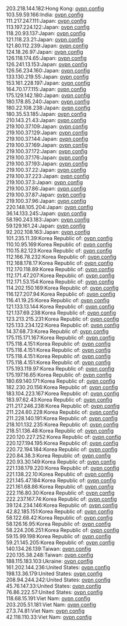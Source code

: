 203.218.144.182:Hong Kong: [ovpn config](vpn/203_218_144_182.ovpn)  
103.59.59.166:India: [ovpn config](vpn/103_59_59_166.ovpn)  
111.217.247.111:Japan: [ovpn config](vpn/111_217_247_111.ovpn)  
113.197.224.122:Japan: [ovpn config](vpn/113_197_224_122.ovpn)  
118.20.93.137:Japan: [ovpn config](vpn/118_20_93_137.ovpn)  
121.118.23.21:Japan: [ovpn config](vpn/121_118_23_21.ovpn)  
121.80.112.239:Japan: [ovpn config](vpn/121_80_112_239.ovpn)  
124.18.26.97:Japan: [ovpn config](vpn/124_18_26_97.ovpn)  
126.118.174.65:Japan: [ovpn config](vpn/126_118_174_65.ovpn)  
126.241.13.153:Japan: [ovpn config](vpn/126_241_13_153.ovpn)  
126.56.234.160:Japan: [ovpn config](vpn/126_56_234_160.ovpn)  
133.130.219.55:Japan: [ovpn config](vpn/133_130_219_55.ovpn)  
153.161.228.197:Japan: [ovpn config](vpn/153_161_228_197.ovpn)  
164.70.177.115:Japan: [ovpn config](vpn/164_70_177_115.ovpn)  
175.129.142.180:Japan: [ovpn config](vpn/175_129_142_180.ovpn)  
180.178.85.240:Japan: [ovpn config](vpn/180_178_85_240.ovpn)  
180.22.108.238:Japan: [ovpn config](vpn/180_22_108_238.ovpn)  
180.35.53.185:Japan: [ovpn config](vpn/180_35_53_185.ovpn)  
210.143.21.43:Japan: [ovpn config](vpn/210_143_21_43.ovpn)  
219.100.37.109:Japan: [ovpn config](vpn/219_100_37_109.ovpn)  
219.100.37.129:Japan: [ovpn config](vpn/219_100_37_129.ovpn)  
219.100.37.144:Japan: [ovpn config](vpn/219_100_37_144.ovpn)  
219.100.37.169:Japan: [ovpn config](vpn/219_100_37_169.ovpn)  
219.100.37.172:Japan: [ovpn config](vpn/219_100_37_172.ovpn)  
219.100.37.176:Japan: [ovpn config](vpn/219_100_37_176.ovpn)  
219.100.37.193:Japan: [ovpn config](vpn/219_100_37_193.ovpn)  
219.100.37.22:Japan: [ovpn config](vpn/219_100_37_22.ovpn)  
219.100.37.223:Japan: [ovpn config](vpn/219_100_37_223.ovpn)  
219.100.37.3:Japan: [ovpn config](vpn/219_100_37_3.ovpn)  
219.100.37.86:Japan: [ovpn config](vpn/219_100_37_86.ovpn)  
219.100.37.87:Japan: [ovpn config](vpn/219_100_37_87.ovpn)  
219.100.37.96:Japan: [ovpn config](vpn/219_100_37_96.ovpn)  
220.148.105.204:Japan: [ovpn config](vpn/220_148_105_204.ovpn)  
36.14.133.245:Japan: [ovpn config](vpn/36_14_133_245.ovpn)  
58.190.243.183:Japan: [ovpn config](vpn/58_190_243_183.ovpn)  
59.129.161.24:Japan: [ovpn config](vpn/59_129_161_24.ovpn)  
92.202.108.163:Japan: [ovpn config](vpn/92_202_108_163.ovpn)  
101.235.11.39:Korea Republic of: [ovpn config](vpn/101_235_11_39.ovpn)  
110.10.95.169:Korea Republic of: [ovpn config](vpn/110_10_95_169.ovpn)  
110.15.82.123:Korea Republic of: [ovpn config](vpn/110_15_82_123.ovpn)  
112.166.78.232:Korea Republic of: [ovpn config](vpn/112_166_78_232.ovpn)  
112.168.178.17:Korea Republic of: [ovpn config](vpn/112_168_178_17.ovpn)  
112.170.118.89:Korea Republic of: [ovpn config](vpn/112_170_118_89.ovpn)  
112.171.47.207:Korea Republic of: [ovpn config](vpn/112_171_47_207.ovpn)  
112.171.53.154:Korea Republic of: [ovpn config](vpn/112_171_53_154.ovpn)  
114.202.150.169:Korea Republic of: [ovpn config](vpn/114_202_150_169.ovpn)  
116.127.207.94:Korea Republic of: [ovpn config](vpn/116_127_207_94.ovpn)  
116.41.19.25:Korea Republic of: [ovpn config](vpn/116_41_19_25.ovpn)  
121.133.13.144:Korea Republic of: [ovpn config](vpn/121_133_13_144.ovpn)  
121.137.69.238:Korea Republic of: [ovpn config](vpn/121_137_69_238.ovpn)  
123.213.215.231:Korea Republic of: [ovpn config](vpn/123_213_215_231.ovpn)  
125.133.234.122:Korea Republic of: [ovpn config](vpn/125_133_234_122.ovpn)  
14.37.68.73:Korea Republic of: [ovpn config](vpn/14_37_68_73.ovpn)  
175.115.171.167:Korea Republic of: [ovpn config](vpn/175_115_171_167.ovpn)  
175.118.4.151:Korea Republic of: [ovpn config](vpn/175_118_4_151.ovpn)  
175.118.4.151:Korea Republic of: [ovpn config](vpn/175_118_4_151.ovpn)  
175.118.4.151:Korea Republic of: [ovpn config](vpn/175_118_4_151.ovpn)  
175.118.4.151:Korea Republic of: [ovpn config](vpn/175_118_4_151.ovpn)  
175.193.119.97:Korea Republic of: [ovpn config](vpn/175_193_119_97.ovpn)  
175.197.16.65:Korea Republic of: [ovpn config](vpn/175_197_16_65.ovpn)  
180.69.140.171:Korea Republic of: [ovpn config](vpn/180_69_140_171.ovpn)  
182.230.20.156:Korea Republic of: [ovpn config](vpn/182_230_20_156.ovpn)  
183.104.223.167:Korea Republic of: [ovpn config](vpn/183_104_223_167.ovpn)  
183.97.62.43:Korea Republic of: [ovpn config](vpn/183_97_62_43.ovpn)  
211.217.246.238:Korea Republic of: [ovpn config](vpn/211_217_246_238.ovpn)  
211.224.60.228:Korea Republic of: [ovpn config](vpn/211_224_60_228.ovpn)  
211.228.140.191:Korea Republic of: [ovpn config](vpn/211_228_140_191.ovpn)  
218.101.132.235:Korea Republic of: [ovpn config](vpn/218_101_132_235.ovpn)  
218.51.136.48:Korea Republic of: [ovpn config](vpn/218_51_136_48.ovpn)  
220.120.227.252:Korea Republic of: [ovpn config](vpn/220_120_227_252.ovpn)  
220.127.194.195:Korea Republic of: [ovpn config](vpn/220_127_194_195.ovpn)  
220.72.194.184:Korea Republic of: [ovpn config](vpn/220_72_194_184.ovpn)  
220.84.38.3:Korea Republic of: [ovpn config](vpn/220_84_38_3.ovpn)  
220.93.30.149:Korea Republic of: [ovpn config](vpn/220_93_30_149.ovpn)  
221.138.179.220:Korea Republic of: [ovpn config](vpn/221_138_179_220.ovpn)  
221.138.22.10:Korea Republic of: [ovpn config](vpn/221_138_22_10.ovpn)  
221.145.47.184:Korea Republic of: [ovpn config](vpn/221_145_47_184.ovpn)  
221.161.68.86:Korea Republic of: [ovpn config](vpn/221_161_68_86.ovpn)  
222.116.80.30:Korea Republic of: [ovpn config](vpn/222_116_80_30.ovpn)  
222.237.167.74:Korea Republic of: [ovpn config](vpn/222_237_167_74.ovpn)  
39.124.234.146:Korea Republic of: [ovpn config](vpn/39_124_234_146.ovpn)  
42.82.185.151:Korea Republic of: [ovpn config](vpn/42_82_185_151.ovpn)  
58.122.68.42:Korea Republic of: [ovpn config](vpn/58_122_68_42.ovpn)  
58.126.16.95:Korea Republic of: [ovpn config](vpn/58_126_16_95.ovpn)  
58.224.206.251:Korea Republic of: [ovpn config](vpn/58_224_206_251.ovpn)  
59.15.99.198:Korea Republic of: [ovpn config](vpn/59_15_99_198.ovpn)  
59.21.145.205:Korea Republic of: [ovpn config](vpn/59_21_145_205.ovpn)  
140.134.26.139:Taiwan: [ovpn config](vpn/140_134_26_139.ovpn)  
220.135.38.248:Taiwan: [ovpn config](vpn/220_135_38_248.ovpn)  
188.115.183.103:Ukraine: [ovpn config](vpn/188_115_183_103.ovpn)  
161.202.144.236:United States: [ovpn config](vpn/161_202_144_236.ovpn)  
198.13.36.179:United States: [ovpn config](vpn/198_13_36_179.ovpn)  
208.94.244.242:United States: [ovpn config](vpn/208_94_244_242.ovpn)  
45.76.147.33:United States: [ovpn config](vpn/45_76_147_33.ovpn)  
76.86.222.57:United States: [ovpn config](vpn/76_86_222_57.ovpn)  
118.68.15.191:Viet Nam: [ovpn config](vpn/118_68_15_191.ovpn)  
203.205.51.181:Viet Nam: [ovpn config](vpn/203_205_51_181.ovpn)  
27.3.74.81:Viet Nam: [ovpn config](vpn/27_3_74_81.ovpn)  
42.118.110.33:Viet Nam: [ovpn config](vpn/42_118_110_33.ovpn)  
